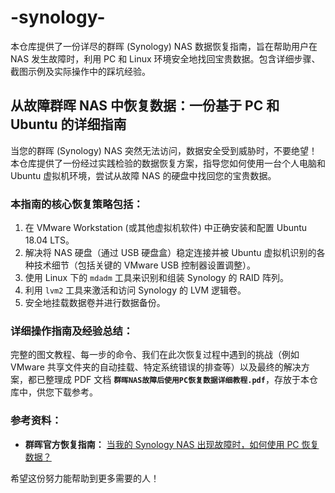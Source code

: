 # -synology-

本仓库提供了一份详尽的群晖 (Synology) NAS 数据恢复指南，旨在帮助用户在 NAS 发生故障时，利用 PC 和 Linux 环境安全地找回宝贵数据。包含详细步骤、截图示例及实际操作中的踩坑经验。

## 从故障群晖 NAS 中恢复数据：一份基于 PC 和 Ubuntu 的详细指南

当您的群晖 (Synology) NAS 突然无法访问，数据安全受到威胁时，不要绝望！本仓库提供了一份经过实践检验的数据恢复方案，指导您如何使用一台个人电脑和 Ubuntu 虚拟机环境，尝试从故障 NAS 的硬盘中找回您的宝贵数据。

### 本指南的核心恢复策略包括：

1.  在 VMware Workstation (或其他虚拟机软件) 中正确安装和配置 Ubuntu 18.04 LTS。
2.  解决将 NAS 硬盘（通过 USB 硬盘盒）稳定连接并被 Ubuntu 虚拟机识别的各种技术细节（包括关键的 VMware USB 控制器设置调整）。
3.  使用 Linux 下的 `mdadm` 工具来识别和组装 Synology 的 RAID 阵列。
4.  利用 `lvm2` 工具来激活和访问 Synology 的 LVM 逻辑卷。
5.  安全地挂载数据卷并进行数据备份。

### 详细操作指南及经验总结：

完整的图文教程、每一步的命令、我们在此次恢复过程中遇到的挑战（例如 VMware 共享文件夹的自动挂载、特定系统错误的排查等）以及最终的解决方案，都已整理成 PDF 文档 **`群晖NAS故障后使用PC恢复数据详细教程.pdf`**，存放于本仓库中，供您下载参考。

### 参考资料：

* **群晖官方恢复指南：** [当我的 Synology NAS 出现故障时，如何使用 PC 恢复数据？](https://kb.synology.cn/zh-cn/DSM/tutorial/How_can_I_recover_data_from_my_DiskStation_using_a_PC)

希望这份努力能帮助到更多需要的人！
